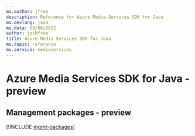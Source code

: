 ```yaml
---
ms.author: jfree
description: Reference for Azure Media Services SDK for Java
ms.devlang: java
ms.data: 09/06/2022
author: joshfree
title: Azure Media Services SDK for Java
ms.topic: reference
ms.service: mediaservices
---
```

# Azure Media Services SDK for Java - preview

## Management packages - preview
[!INCLUDE [mgmt-packages](media-services-mgmt-index.md)]